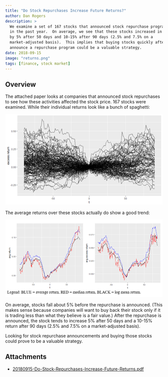 ```yaml
---
title: "Do Stock Repurchases Increase Future Returns?"
author: Dan Rogers
description: >
  We examine a set of 167 stocks that announced stock repurchase programs
  in the past year.  On average, we see that these stocks increased in value
  by 5% after 50 days and 10-15% after 90 days (2.5% and 7.5% on a
  market-adjusted basis).  This implies that buying stocks quickly after they
  announce a repurchase program could be a valuable strategy.
date: 2018-09-15
image: "returns.png"
tags: [finance, stock market]
---
```


## Overview

The attached paper looks at companies that announced stock repurchases to see how these activities affected the stock price.  167 stocks were examined.  While their individual returns look like a bunch of spaghetti:

![Spaghetti Plot](spaghetti.png)

The average returns over these stocks actually do show a good trend:

![Average Returns](returns.png)

On average, stocks fall about 5% before the repurchase is announced.  (This makes sense because companies will want to buy back their stock only if it is trading less than what they believe is a fair value.)  After the repurchase is announced, the stock tends to increase 5% after 50 days and a 10-15% return after 90 days (2.5% and 7.5% on a market-adjusted basis).

Looking for stock repurchase announcements and buying those stocks could prove to be a valuable strategy.

## Attachments

* [20180915-Do-Stock-Repurchases-Increase-Future-Returns.pdf](20180915-Do-Stock-Repurchases-Increase-Future-Returns.pdf)
